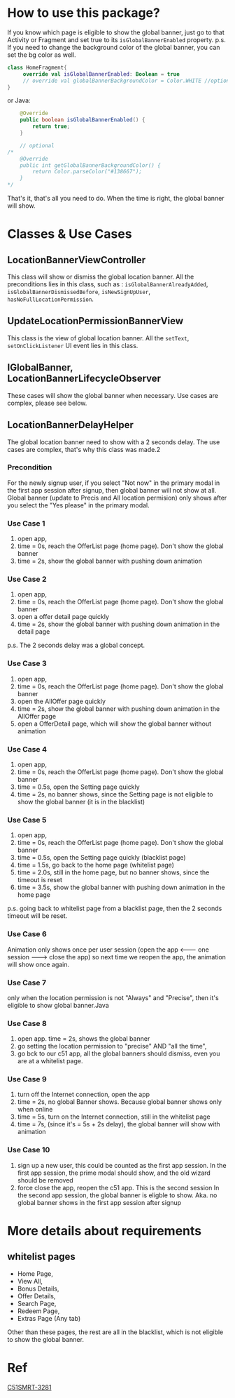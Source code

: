 
# How to use this package?
If you know which page is eligible to show the global banner, just go to that Activity or Fragment and set true to its `isGlobalBannerEnabled` property.
p.s. If you need to change the background color of the global banner, you can set the bg color as well.
```Kotlin
class HomeFragment{
     override val isGlobalBannerEnabled: Boolean = true
     // override val globalBannerBackgroundColor = Color.WHITE //optional
}
```

or Java:
```Java
    @Override
    public boolean isGlobalBannerEnabled() {
        return true;
    }

    // optional
/*
    @Override
    public int getGlobalBannerBackgroundColor() {
        return Color.parseColor("#138667");
    }
*/
```

That's it, that's all you need to do. When the time is right, the global banner will show.

# Classes & Use Cases

## LocationBannerViewController
This class will show or dismiss the global location banner.
All the preconditions lies in this class, such as : `isGlobalBannerAlreadyAdded`, `isGlobalBannerDismissedBefore`, `isNewSignUpUser`, `hasNoFullLocationPermission`.

## UpdateLocationPermissionBannerView
This class is the view of global location banner.
All the `setText`, `setOnClickListener` UI event lies in this class.

## IGlobalBanner, LocationBannerLifecycleObserver
These cases will show the global banner when necessary.
Use cases are complex, please see below.

## LocationBannerDelayHelper
The global location banner need to show with a 2 seconds delay. The use cases are complex, that's why this class was made.2

### Precondition
For the newly signup user, if you select "Not now" in the primary modal in the first app session after signup, then global banner will not show at all.
Global banner (update to Precis and All location permision) only shows after you select the "Yes please" in the primary modal.


### Use Case 1
1. open app,
2. time = 0s, reach the OfferList page (home page). Don't show the global banner
2. time = 2s, show the global banner with pushing down animation

### Use Case 2
1. open app,
2. time = 0s, reach the OfferList page (home page). Don't show the global banner
3. open a offer detail page quickly
4. time = 2s, show the global banner with pushing down animation in the detail page

p.s. The 2 seconds delay was a global concept.

### Use Case 3
1. open app,
2. time = 0s, reach the OfferList page (home page). Don't show the global banner
3. open the AllOffer page quickly
4. time = 2s, show the global banner with pushing down animation in the AllOffer page
4. open a OfferDetail page, which will show the global banner without animation

### Use Case 4
1. open app,
2. time = 0s, reach the OfferList page (home page). Don't show the global banner
3. time = 0.5s, open the Setting page quickly
4. time = 2s, no banner shows, since the Setting page is not eligible to show the global banner (it is in the blacklist)

### Use Case 5
1. open app,
2. time = 0s, reach the OfferList page (home page). Don't show the global banner
3. time = 0.5s, open the Setting page quickly (blacklist page)
4. time = 1.5s, go back to the home page (whitelist page)
5. time = 2.0s, still in the home page, but no banner shows, since the timeout is reset
5. time = 3.5s,  show the global banner with pushing down animation in the home page

p.s. going back to whitelist page from a blacklist page, then the 2 seconds timeout will be reset.


### Use Case 6
Animation only shows once per user session (open the app <--- one session ---> close the app)
so next time we reopen the app, the animation will show once again.


### Use Case 7
only when the location permission is not "Always" and "Precise", then it's eligible to show global banner.Java

### Use Case 8
1. open app. time = 2s, shows the global banner
2. go setting the location permission to "precise" AND "all the time",
3. go bck to our c51 app, all the global banners should dismiss, even you are at a whitelist page.

### Use Case 9
1. turn off the Internet connection, open the app
2. time = 2s, no global Banner shows. Because global banner shows only when online
3. time = 5s, turn on the Internet connection, still in the whitelist page
4. time = 7s, (since it's = 5s + 2s delay), the global banner will show with animation

### Use Case 10
1. sign up a new user, this could be counted as the first app session.
    In the first app session, the prime modal should show, and the old wizard should be removed
2. force close the app, reopen the c51 app. This is the second session
    In the second app session, the global banner is eligble to show.
Aka. no global banner shows in the first app session after signup


# More details about requirements

## whitelist pages
* Home Page,
* View All,
* Bonus Details,
* Offer Details,
* Search Page,
* Redeem Page,
* Extras Page (Any tab)

Other than these pages, the rest are all in the blacklist, which is not eligible to show the global banner.

# Ref
[C51SMRT-3281](https://nrs-it.atlassian.net/browse/C51SMRT-3281)